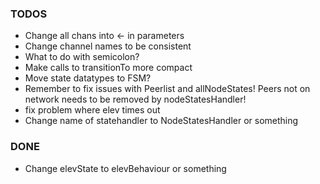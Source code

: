 ### TODOS
- Change all chans into <- in parameters
- Change channel names to be consistent
- What to do with semicolon?
- Make calls to transitionTo more compact
- Move state datatypes to FSM?
- Remember to fix issues with Peerlist and allNodeStates! Peers not on network needs to be removed by nodeStatesHandler!
- fix problem where elev times out
- Change name of statehandler to NodeStatesHandler or something

### DONE
- Change elevState to elevBehaviour or something
